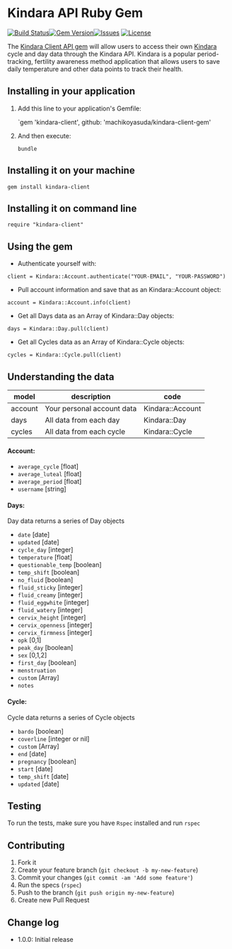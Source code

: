 # Kindara API Ruby Gem

  [![Build Status](https://travis-ci.org/machikoyasuda/kindara-client-gem.svg?branch=master)](https://travis-ci.org/machikoyasuda/kindara-client-gem)[![Gem Version](https://badge.fury.io/rb/kindara-client.svg)](https://badge.fury.io/rb/kindara-client)[![Issues](http://img.shields.io/github/issues/machikoyasuda/kindara-client-gem.svg?style=flat-square)](http://github.com/machikoyasuda/kindara-client-gem/issues)  [![License](http://img.shields.io/badge/license-MIT-brightgreen.svg?style=flat-square)](http://opensource.org/licenses/MIT)

The [Kindara Client API gem](https://rubygems.org/gems/kindara-client) will allow users to access their own [Kindara](http://kindara.com) cycle and day data through the Kindara API. Kindara is a popular period-tracking, fertility awareness method application that allows users to save daily temperature and other data points to track their health.

## Installing in your application

1. Add this line to your application's Gemfile:

    `gem 'kindara-client', github: 'machikoyasuda/kindara-client-gem'

2. And then execute:

    `bundle`

## Installing it on your machine

`gem install kindara-client`

## Installing it on command line

`require "kindara-client"`

## Using the gem

- Authenticate yourself with:

`client = Kindara::Account.authenticate("YOUR-EMAIL", "YOUR-PASSWORD")`

- Pull account information and save that as an Kindara::Account object:

`account = Kindara::Account.info(client)`

- Get all Days data as an Array of Kindara::Day objects:

`days = Kindara::Day.pull(client)`

- Get all Cycles data as an Array of Kindara::Cycle objects:

`cycles = Kindara::Cycle.pull(client)`

## Understanding the data

|model|description|code|
|-----|-----------|----|
|account|Your personal account data|Kindara::Account|
|days|All data from each day|Kindara::Day|
|cycles|All data from each cycle|Kindara::Cycle|

#### Account:
  - `average_cycle` [float]
  - `average_luteal` [float]
  - `average_period` [float]
  - `username` [string]

#### Days:
Day data returns a series of Day objects
  - `date` [date]
  - `updated` [date]
  - `cycle_day` [integer]
  - `temperature` [float]
  - `questionable_temp` [boolean]
  - `temp_shift` [boolean]
  - `no_fluid` [boolean]
  - `fluid_sticky` [integer]
  - `fluid_creamy` [integer]
  - `fluid_eggwhite` [integer]
  - `fluid_watery` [integer]
  - `cervix_height` [integer]
  - `cervix_openness` [integer]
  - `cervix_firmness` [integer]
  - `opk` [0,1]
  - `peak_day` [boolean]
  - `sex` [0,1,2]
  - `first_day` [boolean]
  - `menstruation`
  - `custom` [Array]
  - `notes`

#### Cycle:  
Cycle data returns a series of Cycle objects
  - `bardo` [boolean]
  - `coverline` [integer or nil]
  - `custom` [Array]
  - `end` [date]
  - `pregnancy` [boolean]
  - `start` [date]
  - `temp_shift` [date]
  - `updated` [date]

## Testing

To run the tests, make sure you have `Rspec` installed and run `rspec`

## Contributing

  1. Fork it
  2. Create your feature branch (`git checkout -b my-new-feature`)
  3. Commit your changes (`git commit -am 'Add some feature'`)
  4. Run the specs (`rspec`)
  5. Push to the branch (`git push origin my-new-feature`)
  6. Create new Pull Request


## Change log

  - 1.0.0: Initial release
